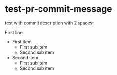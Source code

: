 # test-pr-commit-message
test with commit description with 2 spaces:

First line
- First item
  - First sub item
  - Second sub item
- Second item
  - First sub item
  - Second sub item
